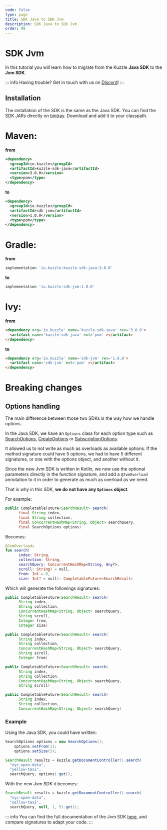 ```yaml
---
code: false
type: page
title: SDK Java to SDK Jvm
description: SDK Java to SDK Jvm
order: 99
---
```


# SDK Jvm

In this tutorial you will learn how to migrate from the Kuzzle **Java SDK** to the **Jvm SDK**.

::: info
Having trouble? Get in touch with us on [Discord](http://join.discord.kuzzle.io)!
:::

## Installation

The installation of the SDK is the same as the Java SDK.
You can find the SDK JARs directly on [bintray](https://bintray.com/kuzzle/maven/sdk-jvm). Download and add it to your classpath.

# Maven:
**from**
```xml
<dependency>
  <groupId>io.kuzzle</groupId>
  <artifactId>kuzzle-sdk-java</artifactId>
  <version>3.0.0</version>
  <type>pom</type>
</dependency>
```
**to**
```xml
<dependency>
  <groupId>io.kuzzle</groupId>
  <artifactId>sdk-jvm</artifactId>
  <version>1.0.0</version>
  <type>pom</type>
</dependency>
```

# Gradle:
**from**
```groovy
implementation 'io.kuzzle:kuzzle-sdk-java:3.0.0'
```
**to**
```groovy
implementation 'io.kuzzle:sdk-jvm:1.0.0'
```

# Ivy:
**from**
```html
<dependency org='io.kuzzle' name='kuzzle-sdk-java' rev='3.0.0'>
  <artifact name='kuzzle-sdk-java' ext='pom' ></artifact>
</dependency>
```
**to**
```html
<dependency org='io.kuzzle' name='sdk-jvm' rev='1.0.0'>
  <artifact name='sdk-jvm' ext='pom' ></artifact>
</dependency>
```

# Breaking changes

## Options handling

The main difference between those two SDKs is the way how we handle options.

In the Java SDK, we have an `Options` class for each option type such as [SearchOptions](/sdk/java/3/core-classes/search-options),
[CreateOptions](/sdk/java/3/core-classes/create-options) or [SubscriptionOptions](/sdk/java/3/core-classes/subscription-options).

It allowed us to not write as much as overloads as available options.
If the method signature could have 5 options, we had to have 5 different signatures,
or one with the options object, and another without it.

Since the new Jvm SDK is written in Kotlin, we now use the optional parameters directly in
the function signature, and add a `@JvmOverload` annotation to it in order to generate
as much as overload as we need.

That is why in this SDK, **we do not have any `Options` object**.

For example:

```java
public CompletableFuture<SearchResult> search(
      final String index,
      final String collection,
      final ConcurrentHashMap<String, Object> searchQuery,
      final SearchOptions options)
```
Becomes:

```kotlin
@JvmOverloads
fun search(
      index: String,
      collection: String,
      searchQuery: ConcurrentHashMap<String, Any?>,
      scroll: String? = null,
      from: Int = 0,
      size: Int? = null): CompletableFuture<SearchResult>
```

Which will generate the followings signatures:

```java
public CompletableFuture<SearchResult> search(
      String index,
      String collection,
      ConcurrentHashMap<String, Object> searchQuery,
      String scroll,
      Integer from,
      Integer size)

public CompletableFuture<SearchResult> search(
      String index,
      String collection,
      ConcurrentHashMap<String, Object> searchQuery,
      String scroll,
      Integer from)

public CompletableFuture<SearchResult> search(
      String index,
      String collection,
      ConcurrentHashMap<String, Object> searchQuery,
      String scroll)

public CompletableFuture<SearchResult> search(
      String index,
      String collection,
      ConcurrentHashMap<String, Object> searchQuery)
```

### Example

Using the Java SDK, you could have written:

```java
SearchOptions options = new SearchOptions();
    options.setFrom(1);
    options.setSize(5);

SearchResult results = kuzzle.getDocumentController().search(
  "nyc-open-data",
  "yellow-taxi",
  searchQuery, options).get();
```

With the new Jvm SDK it becomes:

```java
SearchResult results = kuzzle.getDocumentController().search(
  "nyc-open-data",
  "yellow-taxi",
  searchQuery, null, 1, 5).get();
```

::: info
You can find the full documentation of the Jvm SDK [here](/sdk/jvm/1), and compare signatures to adapt your code.
:::